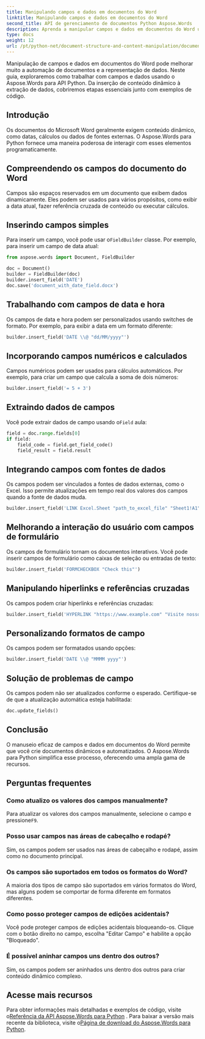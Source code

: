 ```yaml
---
title: Manipulando campos e dados em documentos do Word
linktitle: Manipulando campos e dados em documentos do Word
second_title: API de gerenciamento de documentos Python Aspose.Words
description: Aprenda a manipular campos e dados em documentos do Word usando Aspose.Words para Python. Guia passo a passo com exemplos de código para conteúdo dinâmico, automação e muito mais.
type: docs
weight: 12
url: /pt/python-net/document-structure-and-content-manipulation/document-fields/
---
```


Manipulação de campos e dados em documentos do Word pode melhorar muito a automação de documentos e a representação de dados. Neste guia, exploraremos como trabalhar com campos e dados usando o Aspose.Words para API Python. Da inserção de conteúdo dinâmico à extração de dados, cobriremos etapas essenciais junto com exemplos de código.

## Introdução

Os documentos do Microsoft Word geralmente exigem conteúdo dinâmico, como datas, cálculos ou dados de fontes externas. O Aspose.Words para Python fornece uma maneira poderosa de interagir com esses elementos programaticamente.

## Compreendendo os campos do documento do Word

Campos são espaços reservados em um documento que exibem dados dinamicamente. Eles podem ser usados para vários propósitos, como exibir a data atual, fazer referência cruzada de conteúdo ou executar cálculos.

## Inserindo campos simples

 Para inserir um campo, você pode usar o`FieldBuilder` classe. Por exemplo, para inserir um campo de data atual:

```python
from aspose.words import Document, FieldBuilder

doc = Document()
builder = FieldBuilder(doc)
builder.insert_field('DATE')
doc.save('document_with_date_field.docx')
```

## Trabalhando com campos de data e hora

Os campos de data e hora podem ser personalizados usando switches de formato. Por exemplo, para exibir a data em um formato diferente:

```python
builder.insert_field('DATE \\@ "dd/MM/yyyy"')
```

## Incorporando campos numéricos e calculados

Campos numéricos podem ser usados para cálculos automáticos. Por exemplo, para criar um campo que calcula a soma de dois números:

```python
builder.insert_field('= 5 + 3')
```

## Extraindo dados de campos

 Você pode extrair dados de campo usando o`Field` aula:

```python
field = doc.range.fields[0]
if field:
    field_code = field.get_field_code()
    field_result = field.result
```

## Integrando campos com fontes de dados

Os campos podem ser vinculados a fontes de dados externas, como o Excel. Isso permite atualizações em tempo real dos valores dos campos quando a fonte de dados muda.

```python
builder.insert_field('LINK Excel.Sheet "path_to_excel_file" "Sheet1!A1"')
```

## Melhorando a interação do usuário com campos de formulário

Os campos de formulário tornam os documentos interativos. Você pode inserir campos de formulário como caixas de seleção ou entradas de texto:

```python
builder.insert_field('FORMCHECKBOX "Check this"')
```

## Manipulando hiperlinks e referências cruzadas

Os campos podem criar hiperlinks e referências cruzadas:

```python
builder.insert_field('HYPERLINK "https://www.example.com" "Visite nosso site"')
```

## Personalizando formatos de campo

Os campos podem ser formatados usando opções:

```python
builder.insert_field('DATE \\@ "MMMM yyyy"')
```

## Solução de problemas de campo

Os campos podem não ser atualizados conforme o esperado. Certifique-se de que a atualização automática esteja habilitada:

```python
doc.update_fields()
```

## Conclusão

O manuseio eficaz de campos e dados em documentos do Word permite que você crie documentos dinâmicos e automatizados. O Aspose.Words para Python simplifica esse processo, oferecendo uma ampla gama de recursos.

## Perguntas frequentes

### Como atualizo os valores dos campos manualmente?

 Para atualizar os valores dos campos manualmente, selecione o campo e pressione`F9`.

### Posso usar campos nas áreas de cabeçalho e rodapé?

Sim, os campos podem ser usados nas áreas de cabeçalho e rodapé, assim como no documento principal.

### Os campos são suportados em todos os formatos do Word?

A maioria dos tipos de campo são suportados em vários formatos do Word, mas alguns podem se comportar de forma diferente em formatos diferentes.

### Como posso proteger campos de edições acidentais?

Você pode proteger campos de edições acidentais bloqueando-os. Clique com o botão direito no campo, escolha "Editar Campo" e habilite a opção "Bloqueado".

### É possível aninhar campos uns dentro dos outros?

Sim, os campos podem ser aninhados uns dentro dos outros para criar conteúdo dinâmico complexo.

## Acesse mais recursos

 Para obter informações mais detalhadas e exemplos de código, visite o[Referência da API Aspose.Words para Python](https://reference.aspose.com/words/python-net/) . Para baixar a versão mais recente da biblioteca, visite o[Página de download do Aspose.Words para Python](https://releases.aspose.com/words/python/).